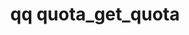 ---
category: quota
command: quota_get_quota
keywords: qq, qq_cli, quota_get_quota
optional_options:
- alternate: []
  help: Path name
  name: --path
  required: false
- alternate: []
  help: File ID
  name: --id
  required: false
permalink: /qq-cli-command-guide/quota/quota_get_quota.html
positional_options: []
sidebar: qq_cli_command_reference_sidebar
summary: This section explains how to use the <code>qq quota_get_quota</code> command.
synopsis: Get a directory quota
title: qq quota_get_quota
usage: qq quota_get_quota [-h] [--path PATH] [--id ID]
zendesk_source: qq CLI Command Guide

---